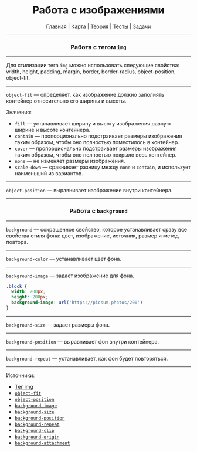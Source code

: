 <div align="center">

# Работа с изображениями

[Главная](https://github.com/dollaween/junior-roadmap/)
|
[Карта](/roadmap/README.md)
|
[Теория](/theory/README.md)
|
[Тесты](/tests/README.md)
|
[Задачи](/tasks/README.md)

</div>

---

<div align="center">

### Работа с тегом `img`

</div>

---

Для стилизации тега `img` можно использовать следующие свойства: width, height, padding, margin, border, border-radius, object-position, object-fit.

---

`object-fit` — определяет, как изображение должно заполнять контейнер относительно его ширины и высоты.

Значения:
* `fill` — устанавливает ширину и высоту изображения равную ширине и высоте контейнера.
* `contain` — пропорционально подстраивает размеры изображения таким образом, чтобы оно полностью поместилось в контейнер.
* `cover` — пропорционально подстраивает размеры изображения таким образом, чтобы оно полностью покрыло весь контейнер.
* `none` — не изменяет размеры изображения.
* `scale-down` — сравнивает разницу между `none` и `contain`, и использует наименьший из вариантов.

---

`object-position` — выравнивает изображение внутри контейнера.

---

<div align="center">

### Работа с `background`

</div>

---

`background` — сокращенное свойство, которое устанавливает сразу все свойства стиля фона: цвет, изображение, источник, размер и метод повтора.

---

`background-color` — устанавливает цвет фона.

---

`background-image` — задает изображение для фона.

```css
.block {
  width: 200px;
  height: 200px;
  background-image: url('https://picsum.photos/200')
}
```

---

`background-size` — задает размеры фона.

---

`background-position` — выравнивает фон внутри контейнера.

---

`background-repeat` — устанавливает, как фон будет повторяться.

---

Источники:
* [Тег img](https://developer.mozilla.org/ru/docs/Web/HTML/Element/img)
* [`object-fit`](https://developer.mozilla.org/ru/docs/Web/CSS/object-fit)
* [`object-position`](https://developer.mozilla.org/ru/docs/Web/CSS/object-position)
* [`background-image`](https://developer.mozilla.org/ru/docs/Web/CSS/background-image)
* [`background-size`](https://developer.mozilla.org/ru/docs/Web/CSS/background-size)
* [`background-position`](https://developer.mozilla.org/ru/docs/Web/CSS/background-position)
* [`background-repeat`](https://developer.mozilla.org/ru/docs/Web/CSS/background-repeat)
* [`background-clip`](https://developer.mozilla.org/ru/docs/Web/CSS/background-clip)
* [`background-origin`](https://developer.mozilla.org/ru/docs/Web/CSS/background-origin)
* [`background-attachment`](https://developer.mozilla.org/ru/docs/Web/CSS/background-attachment)

